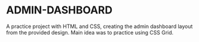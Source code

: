 # ADMIN-DASHBOARD
A practice project with HTML and CSS, creating the admin dashboard layout from the provided design. Main idea was to practice using CSS Grid.
